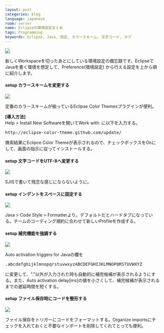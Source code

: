 ```yaml
---
layout: post
categories: blog
language: japanese
room: server
name: Eclipseの環境設定まとめ
tags: Programming
keywords: Eclipse, Java, 設定, カラースキーム, 文字コード, タブ
---
```


<img src="https://dl.dropboxusercontent.com/u/12208857/img/eclipse01.png" class="image-on-frame">

新しくWorkspaceを切ったあとにしている環境設定の備忘録です。EclipseでJavaを書く環境を想定して、Preference(環境設定) から行える設定を上から順に紹介します。

#### <span class="lsf">setup</span> カラースキームを変更する

<img src="https://dl.dropboxusercontent.com/u/12208857/img/eclipse02.png" class="image-on-frame">

定番のカラースキームが揃っているEclipse Color Themesプラグインが便利。

**[導入方法]**<br>
Help > Install New Softwareを開いてWork with: に以下を入力する。

<pre>
http://eclipse-color-theme.github.com/update/
</pre>

検索結果にEclipce Color Themeが表示されるので、チェックボックスをOnにして、画面の指示に従ってインストールする。

#### <span class="lsf">setup</span> 文字コードをUTF-8へ変更する

<img src="https://dl.dropboxusercontent.com/u/12208857/img/eclipse03.png" class="image-on-frame">

SJISで書いて残念な感じにならないように。

#### <span class="lsf">setup</span> インデントをスペースに固定する

<img src="https://dl.dropboxusercontent.com/u/12208857/img/eclipse04.png" class="image-on-frame">

Java > Code Style > Formatterより。デフォルトだとハードタブになっている。チームのコーディング規約に合わせて新しいProfileを作成する。

#### <span class="lsf">setup</span> 補完機能を強調する

<img src="https://dl.dropboxusercontent.com/u/12208857/img/eclipse05.png" class="image-on-frame">

Auto activation triggers for Javaの欄を

<pre>
.abcdefghijklmnopqrstuvwxyzABCDEFGHIJKLMNOPQRSTUVWXYZ_
</pre>

に変更して、"."以外が入力された時も自動的に補完候補が表示されるようにする。また、Auto activation delay[ms]の値を小さくして、補完候補が表示されるまでの遅延時間を短くする。

#### <span class="lsf">setup</span> ファイル保存時にコードを整形する

<img src="https://dl.dropboxusercontent.com/u/12208857/img/eclipse06.png" class="image-on-frame">

ファイル保存をトリガーにコードをフォーマットする。Organize importsにチェックを入れておくと不要なインポートを削除してくれてとっても便利。
